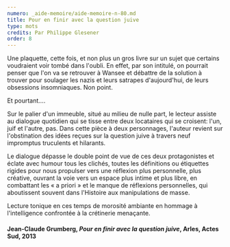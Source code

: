 ```yaml
---
numero: _aide-memoire/aide-memoire-n-80.md
title: Pour en finir avec la question juive
type: mots
credits: Par Philippe Glesener
order: 8
---
```

Une plaquette, cette fois, et non plus un gros livre sur un sujet que certains voudraient voir tombé dans l'oubli. En effet, par son intitulé, on pourrait penser que l'on va se retrouver à Wansee et débattre de la solution à trouver pour soulager les nazis et leurs satrapes d'aujourd'hui, de leurs obsessions insomniaques. Non point.

Et pourtant....

Sur le palier d'un immeuble, situé au milieu de nulle part, le lecteur assiste au dialogue quotidien qui se tisse entre deux locataires qui se croisent: l'un, juif et l'autre, pas. Dans cette pièce à deux personnages, l'auteur revient sur l'obstination des idées reçues sur la question juive à travers neuf impromptus truculents et hilarants.

Le dialogue dépasse le double point de vue de ces deux protagonistes et éclate avec humour tous les clichés, toutes les définitions ou étiquettes rigides pour nous propulser vers une réflexion plus personnelle, plus créative, ouvrant la voie vers un espace plus intime et plus libre, en combattant les « a priori » et le manque de réflexions personnelles, qui aboutissent souvent dans l'Histoire aux manipulations de masse.

Lecture tonique en ces temps de morosité ambiante en hommage à l'intelligence confrontée à la crétinerie menaçante.





#### Jean-Claude Grumberg, _Pour en finir avec la question juive_, Arles, Actes Sud, 2013

